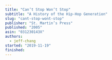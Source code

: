 ```yaml
---
title: "Can’t Stop Won’t Stop"
subtitle: "A History of the Hip-Hop Generation"
slug: "cant-stop-wont-stop"
publisher: "St. Martin’s Press"
published: "2005"
asin: "031230143X"
authors:
  - jeff-chang
started: "2019-11-19"
finished:
---
```

